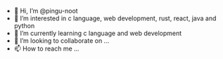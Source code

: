 - 👋 Hi, I’m @pingu-noot
- 👀 I’m interested in c language, web development, rust, react, java and python
- 🌱 I’m currently learning c language and web development
- 💞️ I’m looking to collaborate on ...
- 📫 How to reach me ...

<!---
pingu-noot/pingu-noot is a ✨ special ✨ repository because its `README.md` (this file) appears on your GitHub profile.
You can click the Preview link to take a look at your changes.
--->
